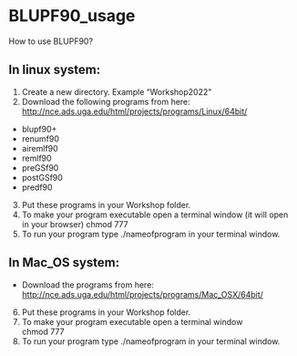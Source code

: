# BLUPF90_usage
How to use BLUPF90?

## In linux system:
1.	Create a new directory. Example “Workshop2022”
2.	Download the following programs from here: http://nce.ads.uga.edu/html/projects/programs/Linux/64bit/ 

-	blupf90+
-	renumf90
-	airemlf90
-	remlf90
-	preGSf90
-	postGSf90
-	predf90
3.	Put these programs in your Workshop folder.
4.	To make your program executable open a terminal window (it will open in your browser)
    chmod 777 <filename>
5.	To run your program type ./nameofprogram in your terminal window.

## In Mac_OS system:

- Download the programs from here: http://nce.ads.uga.edu/html/projects/programs/Mac_OSX/64bit/

6.	Put these programs in your Workshop folder.
7.	To make your program executable open a terminal window                                    
    chmod 777 <filename>
8.	To run your program type ./nameofprogram in your terminal window.
